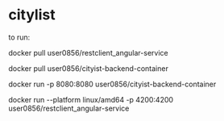 # citylist

to run:

docker pull user0856/restclient_angular-service

docker pull user0856/cityist-backend-container

docker run -p 8080:8080 user0856/cityist-backend-container

docker run --platform linux/amd64 -p 4200:4200 user0856/restclient_angular-service
